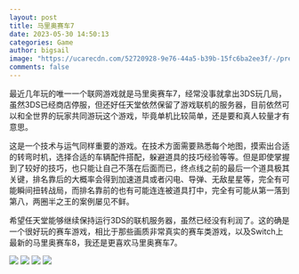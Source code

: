 ```yaml
---
layout: post
title: 马里奥赛车7
date: 2023-05-30 14:50:13
categories: Game
author: bigsail
image: "https://ucarecdn.com/52720928-9e76-44a5-b39b-15fc6ba2ee3f/-/preview/1000x666/"
comments: false
---
```

最近几年玩的唯一一个联网游戏就是马里奥赛车7，经常没事就拿出3DS玩几局，虽然3DS已经商店停服，但还好任天堂依然保留了游戏联机的服务器，目前依然可以和全世界的玩家共同游玩这个游戏，毕竟单机比较简单，还是要和真人较量才有意思。

这是一个技术与运气同样重要的游戏。在技术方面需要熟悉每个地图，摸索出合适的转弯时机，选择合适的车辆配件搭配，躲避道具的技巧经验等等。但是即使掌握到了较好的技巧，也只能让自己不落在后面而已，终点线之前的最后一个道具极其关键，排名靠后的大概率会得到加速道具或者闪电、导弹、无敌星星等，完全有可能瞬间扭转战局，而排名靠前的也有可能连连被道具打中，完全有可能从第一落到第八，两圈半之王的案例屡见不鲜。

希望任天堂能够继续保持运行3DS的联机服务器，虽然已经没有利润了。这的确是一个很好玩的赛车游戏，相比于那些画质非常真实的赛车类游戏，以及Switch上最新的马里奥赛车8，我还是更喜欢马里奥赛车7。

![](https://ucarecdn.com/708a6d1f-3f4c-467c-909d-8f18b042e616/3101.webp)
![](https://ucarecdn.com/c7e9d2fb-d78e-4351-b858-ce8ce124878f/3102.webp)
![](https://ucarecdn.com/89ceaf77-5eca-44ae-aec4-8ab3956c2729/3103.webp)
![](https://ucarecdn.com/bb14a06d-81d4-42be-b5b2-cc9a5f2489d6/3104.webp)
